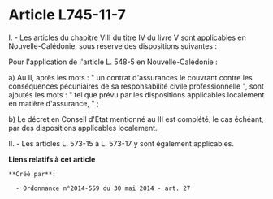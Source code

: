 # Article L745-11-7

I. - Les articles du chapitre VIII du titre IV du livre V sont applicables en Nouvelle-Calédonie, sous réserve des
dispositions suivantes : 

Pour l'application de l'article L. 548-5 en Nouvelle-Calédonie : 

a) Au II, après les mots : " un contrat d'assurances le couvrant contre les conséquences pécuniaires de sa responsabilité
civile professionnelle ", sont ajoutés les mots : " tel que prévu par les dispositions applicables localement en matière
d'assurance, " ; 

b) Le décret en Conseil d'Etat mentionné au III est complété, le cas échéant, par des dispositions applicables localement. 

II. - Les articles L. 573-15 à L. 573-17 y sont également applicables.

**Liens relatifs à cet article**

	**Créé par**:

	  - Ordonnance n°2014-559 du 30 mai 2014 - art. 27
